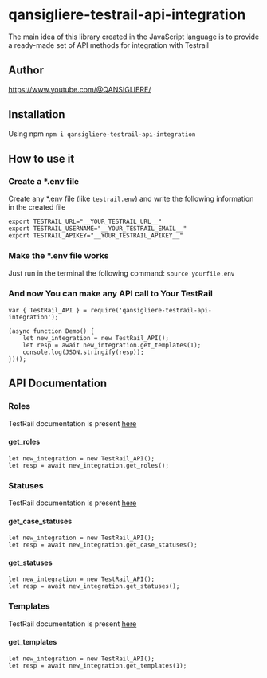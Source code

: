 # qansigliere-testrail-api-integration

The main idea of ​​this library created in the JavaScript language is to provide a ready-made set of API methods for
integration with Testrail

## Author

https://www.youtube.com/@QANSIGLIERE/

## Installation

Using npm `npm i qansigliere-testrail-api-integration`

## How to use it

### Create a \*.env file

Create any \*.env file (like `testrail.env`) and write the following information in the created file

```
export TESTRAIL_URL="__YOUR_TESTRAIL_URL__"
export TESTRAIL_USERNAME="__YOUR_TESTRAIL_EMAIL__"
export TESTRAIL_APIKEY="__YOUR_TESTRAIL_APIKEY__"
```

### Make the \*.env file works

Just run in the terminal the following command: `source yourfile.env`

### And now You can make any API call to Your TestRail

```
var { TestRail_API } = require('qansigliere-testrail-api-integration');

(async function Demo() {
    let new_integration = new TestRail_API();
    let resp = await new_integration.get_templates(1);
    console.log(JSON.stringify(resp));
})();
```

## API Documentation

### Roles

TestRail documentation is present [here](https://support.testrail.com/hc/en-us/articles/7077853258772-Roles)

#### get_roles

```
let new_integration = new TestRail_API();
let resp = await new_integration.get_roles();
```

### Statuses

TestRail documentation is present [here](https://support.testrail.com/hc/en-us/articles/7077935129364-Statuses)

#### get_case_statuses

```
let new_integration = new TestRail_API();
let resp = await new_integration.get_case_statuses();
```

#### get_statuses

```
let new_integration = new TestRail_API();
let resp = await new_integration.get_statuses();
```

### Templates

TestRail documentation is present [here](https://support.testrail.com/hc/en-us/articles/7077938165780-Templates)

#### get_templates

```
let new_integration = new TestRail_API();
let resp = await new_integration.get_templates(1);
```
